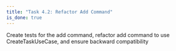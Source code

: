 ```yaml
---
title: "Task 4.2: Refactor Add Command"
is_done: true
---
```


Create tests for the add command, refactor add command to use CreateTaskUseCase, and ensure backward compatibility
